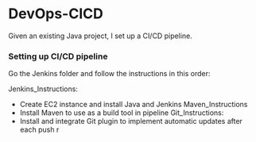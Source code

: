 # DevOps-CICD

Given an existing Java project, I set up a CI/CD pipeline.

### Setting up CI/CD pipeline

Go the Jenkins folder and follow the instructions in this order:

Jenkins_Instructions:

- Create EC2 instance and install Java and Jenkins
  Maven_Instructions
- Install Maven to use as a build tool in pipeline
  Git_Instructions:
- Install and integrate Git plugin to implement automatic updates after each push r
